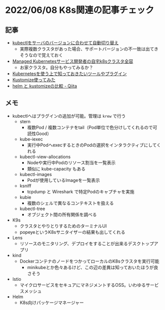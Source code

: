 # 2022/06/08 K8s関連の記事チェック

## 記事

- [kubectlをサーバのバージョンに合わせて自動切り替え](https://zenn.dev/johnn26/articles/management-kubectl-by-asdf)
  - 実際複数クラスタがあった場合、サポートバージョンの不一致は出てきそうなので覚えておく
- [Managed Kubernetesサービス開発者の自宅k8sクラスタ全容](https://zenn.dev/f110/articles/cab6590c4d4bc8)
  - お家クラスタ。自分もやってみるか？
- [Kubernetesを使う上で知っておきたいツールやプラグイン](https://zenn.dev/tmrekk/articles/580f2e2bb39d5f)
- [Kustomize使ってみた](https://zenn.dev/yusekita/articles/5738746d5ab8e8)
- [helm と kustomizeの比較 - Qiita](https://qiita.com/nakamasato/items/54be0804b3cf845f2c92)


## メモ

- kubectlへはプラグインの追加が可能。管理は `krew` で行う
    - stern
      - 複数Pod / 複数コンテナをtail（Pod単位で色分けしてくれるので可読性Good）
    - kube-iexec
      - 実行中PodへexecするときのPodの選択をインタラクティブにしてくれる
    - kubectl-view-allocations
      - Nodeや実行中Podのリソース割当を一覧表示
      - 類似に kube-capacity もある
    - kubectl-images
      - Podが使用しているImageを一覧表示
    - ksniff
      - tcpdump と Wireshark で特定Podのキャプチャを実施
    - kubie
      - 複数のシェルで異なるコンテキストを扱える
    - kubectl-tree
      - オブジェクト間の所有関係を調べる
- K9s
  - クラスタとやりとりするためのターミナルUI
  - popeyeというK8sサニタイザーの結果も出してくれる
- Lens
  - リソースのモニタリング、デプロイをすることが出来るデスクトップアプリ
- kind
  - DockerコンテナのノードをつかってローカルのK8sクラスタを実行可能
    - minikubeとか色々あるけど、この辺の差異は知っておいたほうが良さそう
- Istio
  - マイクロサービスをセキュアにマネジメントするOSS。いわゆるサービスメッシュ
- Helm
  - K8s向けパッケージマネージャー
